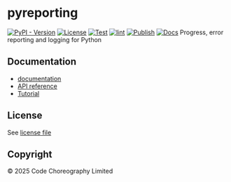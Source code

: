 # pyreporting
[![PyPI - Version](https://img.shields.io/pypi/v/pyreporting)](https://pypi.org/project/pyreporting/)
[![License](https://img.shields.io/github/license/CodeChoreography/pyreporting)](https://github.com/CodeChoreography/pyreporting/blob/main/LICENSE)
[![Test](https://github.com/CodeChoreography/pyreporting/actions/workflows/test.yml/badge.svg)](https://github.com/CodeChoreography/pyreporting/actions/workflows/test.yml)
[![lint](https://github.com/CodeChoreography/pyreporting/actions/workflows/lint.yml/badge.svg)](https://github.com/CodeChoreography/pyreporting/actions/workflows/lint.yml)
[![Publish](https://github.com/CodeChoreography/pyreporting/actions/workflows/publish.yml/badge.svg)](https://github.com/CodeChoreography/pyreporting/actions/workflows/publish.yml)
[![Docs](https://github.com/CodeChoreography/pyreporting/actions/workflows/docs.yml/badge.svg)](https://github.com/CodeChoreography/pyreporting/actions/workflows/docs.yml)
Progress, error reporting and logging for Python

## Documentation

- [documentation](https://CodeChoreography.github.io/pyreporting)
- [API reference](https://CodeChoreography.github.io/pyreporting_autosummary/pyreporting.html)
- [Tutorial](https://codechoreography.github.io/pyreporting/tutorial.html)

## License

See [license file](https://github.com/CodeChoreography/pyreporting/blob/main/LICENSE)

## Copyright

&copy; 2025 Code Choreography Limited
